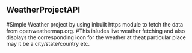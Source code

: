 ## WeatherProjectAPI
#Simple Weather project by using inbuilt https module to fetch the data from openweathermap.org.
#This inludes live weather fetching and also displays the corresponding icon for the weather at theat particular place may it be a city/state/country etc.
